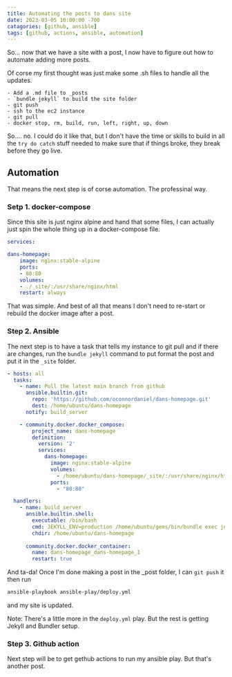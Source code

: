 ```yaml
---
title: Automating the posts to dans site
date: 2023-03-05 10:00:00 -700
catagories: [github, ansible]
tags: [github, actions, ansible, automation]
---
```


So... now that we have a site with a post, I now have to figure out how to automate adding more posts.

Of corse my first thought was just make some .sh files to handle all the updates.

    - Add a .md file to _posts
    - `bundle jekyll` to build the site folder
    - git push
    - ssh to the ec2 instance
    - git pull
    - docker stop, rm, build, run, left, right, up, down

So.... no. I could do it like that, but I don't have the time or skills to build in all the `try do catch` stuff needed to make sure that if things broke, they break before they go live.

## Automation

That means the next step is of corse automation. The professinal way.

### Setp 1. docker-compose

Since this site is just nginx alpine and hand that some files, I can actually just spin the whole thing up in a docker-compose file.

```yml
services:

dans-homepage: 
    image: nginx:stable-alpine
    ports: 
    - 80:80
    volumes:
    - ./_site/:/usr/share/nginx/html
    restart: always 
```

That was simple. And best of all that means I don't need to re-start or rebuild the docker image after a post.

### Step 2. Ansible

The next step is to have a task that tells my instance to git pull and if there are changes, run the `bundle jekyll` command to put format the post and put it in the `_site` folder.

```yml
- hosts: all
  tasks: 
    - name: Pull the latest main branch from github
      ansible.builtin.git:
        repo: 'https://github.com/oconnordaniel/dans-homepage.git'
        dest: /home/ubuntu/dans-homepage
      notify: build_server

    - community.docker.docker_compose:
        project_name: dans-homepage
        definition:
          version: '2'
          services:
            dans-homepage:
              image: nginx:stable-alpine
              volumes:
                - /home/ubuntu/dans-homepage/_site/:/usr/share/nginx/html/
              ports:
                - "80:80"

  handlers:
    - name: build_server
      ansible.builtin.shell: 
        executable: /bin/bash
        cmd: JEKYLL_ENV=production /home/ubuntu/gems/bin/bundle exec jekyll b
        chdir: /home/ubuntu/dans-homepage
      
      community.docker.docker_container:
        name: dans-homepage_dans-homepage_1
        restart: true
```

And ta-da! Once I'm done making a post in the _post folder, I can `git push` it then run

``` bash
ansible-playbook ansible-play/deploy.yml
```

and my site is updated.

Note: There's a little more in the `deploy.yml` play. But the rest is getting Jekyll and Bundler setup.

### Step 3. Github action

Next step will be to get gethub actions to run my ansible play. But that's another post.
